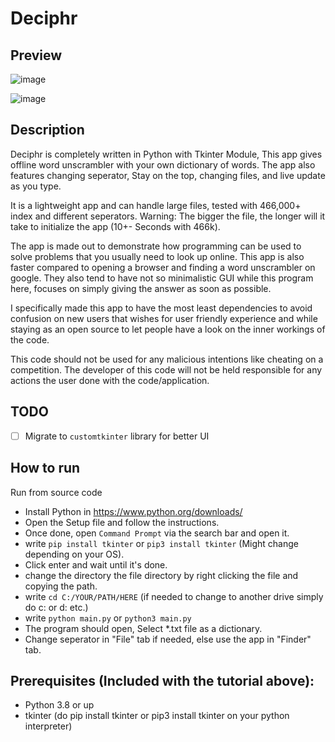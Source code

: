 # Deciphr

## Preview


![image](https://user-images.githubusercontent.com/94969176/206141440-28422a05-816b-4b7b-a841-457a099f3af4.png)


![image](https://user-images.githubusercontent.com/94969176/206141506-8d990701-2a52-4b99-a5ba-4aeba2da3e61.png)


## Description
Deciphr is completely written in Python with Tkinter Module, This app gives offline word
unscrambler with your own dictionary of words. The app also features changing seperator,
Stay on the top, changing files, and live update as you type.

It is a lightweight app and can handle large files, tested with 466,000+ index and
different seperators. Warning: The bigger the file, the longer will it take to initialize the app
(10+- Seconds with 466k).

The app is made out to demonstrate how programming can be used to solve problems that you
usually need to look up online. This app is also faster compared to opening a browser and finding
a word unscrambler on google. They also tend to have not so minimalistic GUI while this program
here, focuses on simply giving the answer as soon as possible.

I specifically made this app to have the most least dependencies to avoid confusion on new
users that wishes for user friendly experience and while staying as an open source to let people
have a look on the inner workings of the code.

This code should not be used for any malicious intentions like cheating on a competition.
The developer of this code will not be held responsible for any actions the user done with the
code/application.

## TODO
- [ ] Migrate to `customtkinter` library for better UI

## How to run
Run from source code
- Install Python in https://www.python.org/downloads/
- Open the Setup file and follow the instructions.
- Once done, open `Command Prompt` via the search bar and open it.
- write `pip install tkinter` or `pip3 install tkinter` (Might change depending on your OS).
- Click enter and wait until it's done.
- change the directory the file directory by right clicking the file and copying the path.
- write `cd C:/YOUR/PATH/HERE` (if needed to change to another drive simply do c: or d: etc.)
- write `python main.py` or `python3 main.py`
- The program should open, Select *.txt file as a dictionary.
- Change seperator in "File" tab if needed, else use the app in "Finder" tab.


## Prerequisites (Included with the tutorial above):
- Python 3.8 or up
- tkinter (do pip install tkinter or pip3 install tkinter on your python interpreter)
